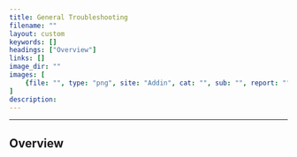```yaml
---
title: General Troubleshooting
filename: ""
layout: custom
keywords: []
headings: ["Overview"]
links: []
image_dir: ""
images: [
    {file: "", type: "png", site: "Addin", cat: "", sub: "", report: "", ribbon: "", config: ""}
]
description: 
---
```

* * *

## Overview

